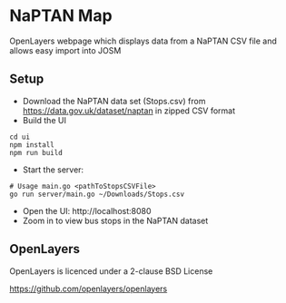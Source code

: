 # NaPTAN Map
OpenLayers webpage which displays data from a NaPTAN CSV file and allows easy import into JOSM

## Setup
* Download the NaPTAN data set (Stops.csv) from https://data.gov.uk/dataset/naptan in zipped CSV format
* Build the UI

```shell
cd ui
npm install
npm run build
```

* Start the server:

```shell
# Usage main.go <pathToStopsCSVFile>
go run server/main.go ~/Downloads/Stops.csv
```

* Open the UI: http://localhost:8080
* Zoom in to view bus stops in the NaPTAN dataset

## OpenLayers

OpenLayers is licenced under a 2-clause BSD License

https://github.com/openlayers/openlayers
